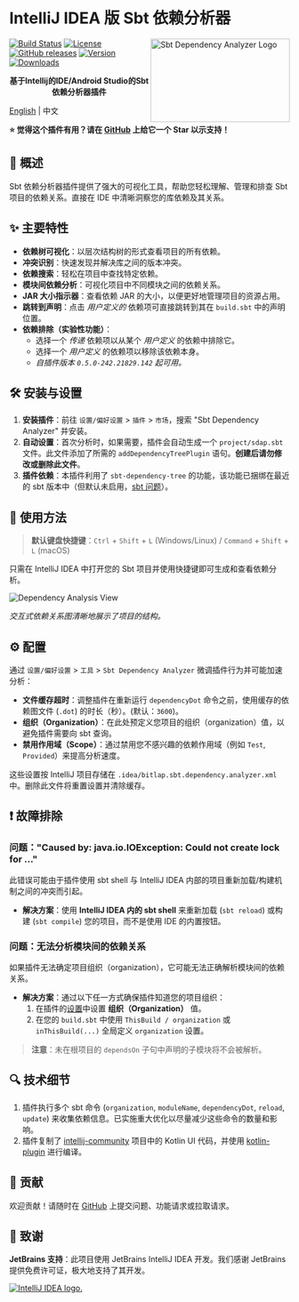 # IntelliJ IDEA 版 Sbt 依赖分析器

<img src="./logo.svg" width="250" height="150" alt="Sbt Dependency Analyzer Logo" align="right" />

[![Build Status][badge:build]][gh:workflows-build]
[![License][badge:license]][gh:license]
[![GitHub releases][badge:release]][gh:releases]
[![Version][badge:version]][plugin-versions]
[![Downloads][badge:downloads]][plugin-homepage]

<p align="center"><b>基于Intellij的IDE/Android Studio的Sbt 依赖分析器插件</b></p>


[English](README.md) | 中文

**⭐ 觉得这个插件有用？请在 [GitHub](https://github.com/bitlap/sbt-dependency-analyzer) 上给它一个 Star 以示支持！**

## 🚀 概述

Sbt 依赖分析器插件提供了强大的可视化工具，帮助您轻松理解、管理和排查 Sbt 项目的依赖关系。直接在 IDE 中清晰洞察您的库依赖及其关系。

## ✨ 主要特性

*   **依赖树可视化**：以层次结构树的形式查看项目的所有依赖。
*   **冲突识别**：快速发现并解决库之间的版本冲突。
*   **依赖搜索**：轻松在项目中查找特定依赖。
*   **模块间依赖分析**：可视化项目中不同模块之间的依赖关系。
*   **JAR 大小指示器**：查看依赖 JAR 的大小，以便更好地管理项目的资源占用。
*   **跳转到声明**：点击 *用户定义的* 依赖项可直接跳转到其在 `build.sbt` 中的声明位置。
*   **依赖排除（实验性功能）**：
    *   选择一个 *传递* 依赖项以从某个 *用户定义* 的依赖中排除它。
    *   选择一个 *用户定义* 的依赖项以移除该依赖本身。
    *   *自插件版本 `0.5.0-242.21829.142` 起可用。*

## 🛠️ 安装与设置

1.  **安装插件**：前往 `设置/偏好设置` > `插件` > `市场`，搜索 "Sbt Dependency Analyzer" 并安装。
2.  **自动设置**：首次分析时，如果需要，插件会自动生成一个 `project/sdap.sbt` 文件。此文件添加了所需的 `addDependencyTreePlugin` 语句。**创建后请勿修改或删除此文件**。
3.  **插件依赖**：本插件利用了 `sbt-dependency-tree` 的功能，该功能已捆绑在最近的 sbt 版本中（但默认未启用，[sbt 问题](https://github.com/sbt/sbt/pull/5880)）。

## 📖 使用方法

> **默认键盘快捷键**：`Ctrl` + `Shift` + `L` (Windows/Linux) / `Command` + `Shift` + `L` (macOS)

只需在 IntelliJ IDEA 中打开您的 Sbt 项目并使用快捷键即可生成和查看依赖分析。

![Dependency Analysis View](https://plugins.jetbrains.com/files/22427/screenshot_064531dc-a3fa-4a8e-9437-7e76defa1f48)

*交互式依赖关系图清晰地展示了项目的结构。*

## ⚙️ 配置 <a id="settings"></a>

通过 `设置/偏好设置` > `工具` > `Sbt Dependency Analyzer` 微调插件行为并可能加速分析：

*   **文件缓存超时**：调整插件在重新运行 `dependencyDot` 命令之前，使用缓存的依赖图文件 (`.dot`) 的时长（秒）。(默认：`3600`)。
*   **组织（Organization）**：在此处预定义您项目的组织（organization）值，以避免插件需要向 sbt 查询。
*   **禁用作用域（Scope）**：通过禁用您不感兴趣的依赖作用域（例如 `Test`, `Provided`）来提高分析速度。

这些设置按 IntelliJ 项目存储在 `.idea/bitlap.sbt.dependency.analyzer.xml` 中。删除此文件将重置设置并清除缓存。

## ❗ 故障排除

### 问题："Caused by: java.io.IOException: Could not create lock for ..."
此错误可能由于插件使用 sbt shell 与 IntelliJ IDEA 内部的项目重新加载/构建机制之间的冲突而引起。
*   **解决方案**：使用 **IntelliJ IDEA 内的 sbt shell** 来重新加载 (`sbt reload`) 或构建 (`sbt compile`) 您的项目，而不是使用 IDE 的内置按钮。


### 问题：无法分析模块间的依赖关系
如果插件无法确定项目组织（organization），它可能无法正确解析模块间的依赖关系。
*   **解决方案**：通过以下任一方式确保插件知道您的项目组织：
    1.  在插件的[设置](#settings)中设置 **组织（Organization）** 值。
    2.  在您的 `build.sbt` 中使用 `ThisBuild / organization` 或 `inThisBuild(...)` 全局定义 `organization` 设置。
> **注意**：未在根项目的 `dependsOn` 子句中声明的子模块将不会被解析。

## 🔍 技术细节

1. 插件执行多个 sbt 命令 (`organization`, `moduleName`, `dependencyDot`, `reload`, `update`) 来收集依赖信息。已实施重大优化以尽量减少这些命令的数量和影响。
2. 插件复制了 [intellij-community](https://github.com/JetBrains/intellij-community) 项目中的 Kotlin UI 代码，并使用 [kotlin-plugin](https://github.com/bitlap/kotlin-plugin) 进行编译。

## 🤝 贡献

欢迎贡献！请随时在 [GitHub](https://github.com/bitlap/sbt-dependency-analyzer) 上提交问题、功能请求或拉取请求。

## 🙏 致谢

**JetBrains 支持**：此项目使用 JetBrains IntelliJ IDEA 开发。我们感谢 JetBrains 提供免费许可证，极大地支持了其开发。

<a href="www.jetbrains.com">
<img src="https://resources.jetbrains.com/storage/products/company/brand/logos/jb_beam.svg?_gl=1*8f2ovk*_ga*NTY2NTA4Mzg1LjE2NzU3MzgzMTI.*_ga_9J976DJZ68*MTcwMzIwOTE4NS4xODUuMS4xNzAzMjA5NDYzLjI4LjAuMA..&_ga=2.177269094.2105719560.1703209186-566508385.1675738312" alt="IntelliJ IDEA logo.">
</a>

<br />


[badge:build]: https://github.com/bitlap/sbt-dependency-analyzer/actions/workflows/ScalaCI.yml/badge.svg
[plugin-logo]: https://github.com/bitlap/sbt-dependency-analyzer/blob/master/logo.svg
[badge:license]: https://img.shields.io/github/license/bitlap/sbt-dependency-analyzer.svg?style=flat-square
[badge:release]: https://img.shields.io/github/release/bitlap/sbt-dependency-analyzer.svg?sort=semver&style=flat-square&colorB=0097A7
[badge:version]: https://img.shields.io/jetbrains/plugin/v/22427.svg?style=flat-square&colorB=2196F3
[badge:downloads]: https://img.shields.io/jetbrains/plugin/d/22427.svg?style=flat-square&colorB=5C6BC0

[gh:sbt-dependency-analyzer]: https://github.com/bitlap/sbt-dependency-analyzer
[gh:releases]: https://github.com/bitlap/sbt-dependency-analyzer/releases
[gh:workflows-build]: https://github.com/bitlap/sbt-dependency-analyzer/actions/workflows/ScalaCI.yml
[gh:license]: https://github.com/bitlap/sbt-dependency-analyzer/blob/master/LICENSE
[plugin-homepage]: https://plugins.jetbrains.com/plugin/22427-sbt-dependency-analyzer
[plugin-versions]: https://plugins.jetbrains.com/plugin/22427-sbt-dependency-analyzer/versions

